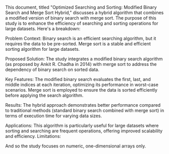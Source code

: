 This document, titled "Optimized Searching and Sorting: Modified Binary Search and Merge Sort Hybrid," discusses a hybrid algorithm that combines a modified version of binary search with merge sort. The purpose of this study is to enhance the efficiency of searching and sorting operations for large datasets. Here's a breakdown:

Problem Context:
Binary search is an efficient searching algorithm, but it requires the data to be pre-sorted.
Merge sort is a stable and efficient sorting algorithm for large datasets.

Proposed Solution:
The study integrates a modified binary search algorithm (as proposed by Ankit R. Chadha in 2014) with merge sort to address the dependency of binary search on sorted data.

Key Features:
The modified binary search evaluates the first, last, and middle indices at each iteration, optimizing its performance in worst-case scenarios.
Merge sort is employed to ensure the data is sorted efficiently before applying the search algorithm.

Results:
The hybrid approach demonstrates better performance compared to traditional methods (standard binary search combined with merge sort) in terms of execution time for varying data sizes.

Applications:
This algorithm is particularly useful for large datasets where sorting and searching are frequent operations, offering improved scalability and efficiency.
Limitations:

And so the study focuses on numeric, one-dimensional arrays only.
